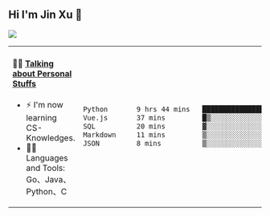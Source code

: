 
## Hi I'm Jin Xu 👋
![](https://komarev.com/ghpvc/?username=jiayouxujin&color=brightgreen&label=PROFILE+VIEWS)



<table align="center">
<tr>
<td valign="top" width="60%">

#### 🏋️‍♀️ <a href="https://github.com/jiayouxujin" target="_blank">Talking about Personal Stuffs</a>
<!-- recent_releases starts -->

- ⚡  I'm now learning CS-Knowledges.  
- 🏊‍♂️ Languages and Tools: Go、Java、Python、C
<!-- recent_releases ends -->
</td>
<td>
 
<!--START_SECTION:waka-->

```txt
Python       9 hrs 44 mins   █████████████████████▓░░░   86.86 %
Vue.js       37 mins         █▒░░░░░░░░░░░░░░░░░░░░░░░   05.60 %
SQL          20 mins         ▓░░░░░░░░░░░░░░░░░░░░░░░░   03.07 %
Markdown     11 mins         ▒░░░░░░░░░░░░░░░░░░░░░░░░   01.73 %
JSON         8 mins          ▒░░░░░░░░░░░░░░░░░░░░░░░░   01.32 %
```

<!--END_SECTION:waka-->
 
</td>
</tr>
</table>






